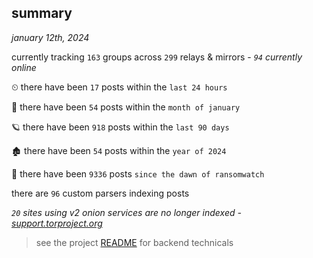
## summary
_january 12th, 2024_

currently tracking `163` groups across `299` relays & mirrors - _`94` currently online_

⏲ there have been `17` posts within the `last 24 hours`

🦈 there have been `54` posts within the `month of january`

🪐 there have been `918` posts within the `last 90 days`

🏚 there have been `54` posts within the `year of 2024`

🦕 there have been `9336` posts `since the dawn of ransomwatch`

there are `96` custom parsers indexing posts

_`20` sites using v2 onion services are no longer indexed - [support.torproject.org](https://support.torproject.org/onionservices/v2-deprecation/)_

> see the project [README](https://github.com/joshhighet/ransomwatch#ransomwatch--) for backend technicals
